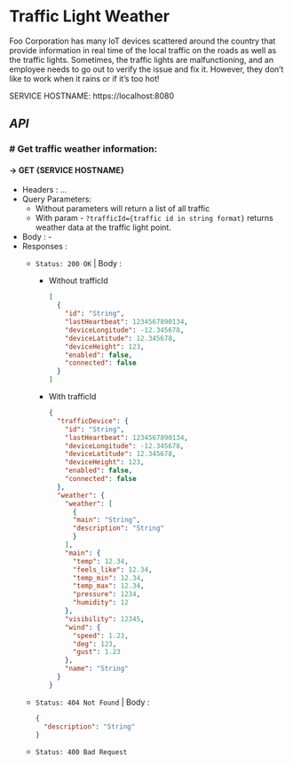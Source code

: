 # **Traffic Light Weather**
Foo Corporation has many IoT devices scattered around the country that provide information in real time of the local traffic on the roads as well as the traffic lights. Sometimes, the traffic lights are malfunctioning, and an employee needs to go out to verify the issue and fix it. However, they don’t like to work when it rains or if it’s too hot!

SERVICE HOSTNAME: https://localhost:8080

## ***API***

### # Get traffic weather information:
#### -> GET {SERVICE HOSTNAME}
- Headers : ...
- Query Parameters:
  - Without parameters will return a list of all traffic
  - With param - `?trafficId={traffic id in string format}` returns weather data at the traffic light point.
- Body : -
- Responses :
  - `Status: 200 OK` | Body :
    - Without trafficId
      ```json
      [
        {
          "id": "String",
          "lastHeartbeat": 1234567890134,
          "deviceLongitude": -12.345678,
          "deviceLatitude": 12.345678,
          "deviceHeight": 123,
          "enabled": false,
          "connected": false
        }
      ]
      ```
    - With trafficId
      ```json
      {
        "trafficDevice": {
          "id": "String",
          "lastHeartbeat": 1234567890134,
          "deviceLongitude": -12.345678,
          "deviceLatitude": 12.345678,
          "deviceHeight": 123,
          "enabled": false,
          "connected": false
        },
        "weather": {
          "weather": [
            {
            "main": "String",
            "description": "String"
            }
          ],
          "main": {
            "temp": 12.34,
            "feels_like": 12.34,
            "temp_min": 12.34,
            "temp_max": 12.34,
            "pressure": 1234,
            "humidity": 12
          },
          "visibility": 12345,
          "wind": {
            "speed": 1.23,
            "deg": 123,
            "gust": 1.23
          },
          "name": "String"
        }
      }
      ```
  - `Status: 404 Not Found` | Body :

    ```json
    {
      "description": "String"
    }
    ```
  - `Status: 400 Bad Request`